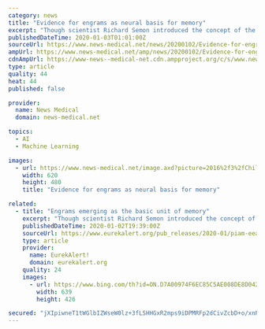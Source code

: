 ```yaml
---
category: news
title: "Evidence for engrams as neural basis for memory"
excerpt: "Though scientist Richard Semon introduced the concept of the \"engram\" 115 years ago to posit a neural basis for memory, direct evidence for engrams has ... Experiments in rodents have revealed that engrams exist as multiscale networks of neurons. An experience becomes stored as a potentially retrievable memory in the brain when excited neurons ..."
publishedDateTime: 2020-01-03T01:01:00Z
sourceUrl: https://www.news-medical.net/news/20200102/Evidence-for-engrams-as-neural-basis-for-memory.aspx
ampUrl: https://www.news-medical.net/amp/news/20200102/Evidence-for-engrams-as-neural-basis-for-memory.aspx
cdnAmpUrl: https://www-news--medical-net.cdn.ampproject.org/c/s/www.news-medical.net/amp/news/20200102/Evidence-for-engrams-as-neural-basis-for-memory.aspx
type: article
quality: 44
heat: 44
published: false

provider:
  name: News Medical
  domain: news-medical.net

topics:
  - AI
  - Machine Learning

images:
  - url: https://www.news-medical.net/image.axd?picture=2016%2f3%2fChildren_playing_sunset_-_Zurijeta_8c5bdac77e44431bb1bfec67b9c87208-620x480.jpg
    width: 620
    height: 480
    title: "Evidence for engrams as neural basis for memory"

related:
  - title: "Engrams emerging as the basic unit of memory"
    excerpt: "Though scientist Richard Semon introduced the concept of the \"engram\" 115 years ago to posit a neural basis for memory, direct evidence for engrams has ... Experiments in rodents have revealed that engrams exist as multiscale networks of neurons. An experience becomes stored as a potentially retrievable memory in the brain when excited neurons ..."
    publishedDateTime: 2020-01-02T19:39:00Z
    sourceUrl: https://www.eurekalert.org/pub_releases/2020-01/piam-eea010220.php
    type: article
    provider:
      name: EurekAlert!
      domain: eurekalert.org
    quality: 24
    images:
      - url: https://www.bing.com/th?id=ON.D7A00974F6EC85C5AE008DE8D042371D
        width: 639
        height: 426

secured: "jXIpiwneT1tWGlbIZWseW0lz+3fLSHHGxR2mps9iDPMRFp2dCivZcbD+o/xnRMh21dclL03PIvf5yhCHAAPFDG3u0YsmwleoL3G2Ao5nxSfkB5xqYKQQToNkrj1wyV7q03VvR2EWloa2krHaUjd53osSh5I/jIKQoUSHT9tuuh3x2Gok1p+SCEyYiIShfCcoP1ikkpy2c3dfGgoFH7fbvyFk6EtLrLocqNonDAtOoyM67J2BI8Ci+VGSLGYIc98KwtGPGGFTTCWoTjEEvHgOYg==;rtcMn5WSHr/MfltREHLeaw=="
---
```


